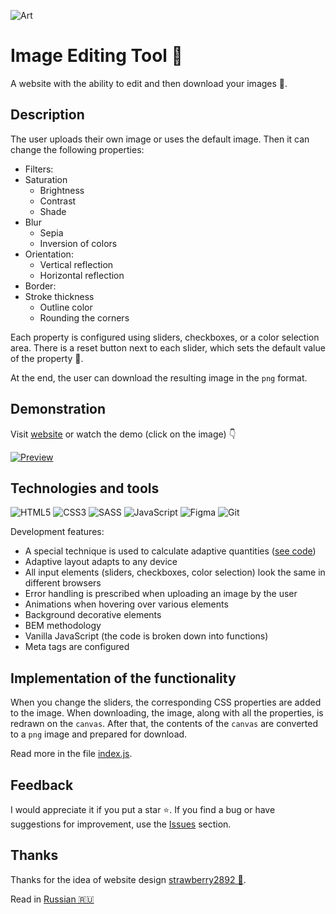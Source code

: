 ![Art](https://i.postimg.cc/VkzY0nM6/art.png)
# Image Editing Tool&nbsp;&#127912;

A website with the ability to edit and then download your images&nbsp;&#127756;.

## Description

The user uploads their own image or uses the default image. Then it can change the following properties:

- Filters:
- Saturation
  - Brightness
  - Contrast
  - Shade
- Blur
  - Sepia
  - Inversion of colors
- Orientation:
  - Vertical reflection
  - Horizontal reflection
- Border:
- Stroke thickness
  - Outline color
  - Rounding the corners

Each property is configured using sliders, checkboxes, or a color selection area. There is a reset button next to each slider, which sets the default value of the property&nbsp;&#128260;.

At the end, the user can download the resulting image in the&nbsp;`png`&nbsp;format.

## Demonstration

Visit [website](https://id-andyyy.github.io/Image-Editing-Tool/) or watch the demo (click on the image)&nbsp;&#128071;

[![Preview](https://i.postimg.cc/yx6PSfVj/preview.png)](https://youtu.be/wU4k40RQtR0)

## Technologies and tools

![HTML5](https://img.shields.io/badge/html5-%23E34F26.svg?style=for-the-badge&logo=html5&logoColor=white)
![CSS3](https://img.shields.io/badge/css3-%231572B6.svg?style=for-the-badge&logo=css3&logoColor=white)
![SASS](https://img.shields.io/badge/SASS-hotpink.svg?style=for-the-badge&logo=SASS&logoColor=white)
![JavaScript](https://img.shields.io/badge/javascript-%23323330.svg?style=for-the-badge&logo=javascript&logoColor=white&color=yellow)
![Figma](https://img.shields.io/badge/figma-%23F24E1E.svg?style=for-the-badge&logo=figma&logoColor=white&color=ad63f7)
![Git](https://img.shields.io/badge/git-%23F05033.svg?style=for-the-badge&logo=git&logoColor=white&color=f14e32)

Development features:

- A special technique is used to calculate adaptive quantities ([see code](https://gist.github.com/id-andyyy/92bffcaa37c60c395324fe26b1a518d6))
- Adaptive layout adapts to any device
- All input elements (sliders, checkboxes, color selection) look the same in different browsers
- Error handling is prescribed when uploading an image by the user
- Animations when hovering over various elements
- Background decorative elements
- BEM methodology
- Vanilla JavaScript (the code is broken down into functions)
- Meta tags are configured

## Implementation of the functionality

When you change the sliders, the corresponding CSS properties are added to the image. When downloading, the image, along with all the properties, is redrawn on the&nbsp;`canvas`. After that, the contents of the&nbsp;`canvas` are converted to a&nbsp;`png` image and prepared for download.

Read more in the file [index.js](js/index.js).

## Feedback

I would appreciate it if you put a star&nbsp;&#11088;. If you find a bug or have suggestions for improvement, use the [Issues](https://github.com/id-andyyy/Image-Editing-Tool/issues/) section.

## Thanks

Thanks for the idea of website design [strawberry2892&nbsp;&#127827;](https://github.com/strawberry2892).

Read in [Russian&nbsp;&#127479;&#127482;](README-ru.md)